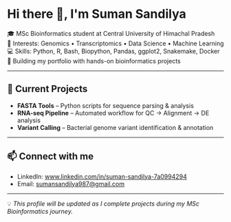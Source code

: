 # Hi there 👋, I'm Suman Sandilya

🎓 MSc Bioinformatics student at Central University of Himachal Pradesh  
🧬 Interests: Genomics • Transcriptomics • Data Science • Machine Learning  
💻 Skills: Python, R, Bash, Biopython, Pandas, ggplot2, Snakemake, Docker  
📂 Building my portfolio with hands-on bioinformatics projects

---

## 🔭 Current Projects
- **FASTA Tools** – Python scripts for sequence parsing & analysis  
- **RNA-seq Pipeline** – Automated workflow for QC → Alignment → DE analysis  
- **Variant Calling** – Bacterial genome variant identification & annotation

---

## 📫 Connect with me
- LinkedIn: www.linkedin.com/in/suman-sandilya-7a0994294
- Email: sumansandilya987@gmail.com

---

💡 *This profile will be updated as I complete projects during my MSc Bioinformatics journey.*






